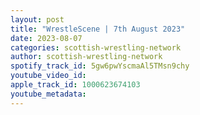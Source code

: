 ```yaml
---
layout: post
title: "WrestleScene | 7th August 2023"
date: 2023-08-07
categories: scottish-wrestling-network
author: scottish-wrestling-network
spotify_track_id: 5gw6pwYscmaAl5TMsn9chy
youtube_video_id: 
apple_track_id: 1000623674103
youtube_metadata: 
---
```

